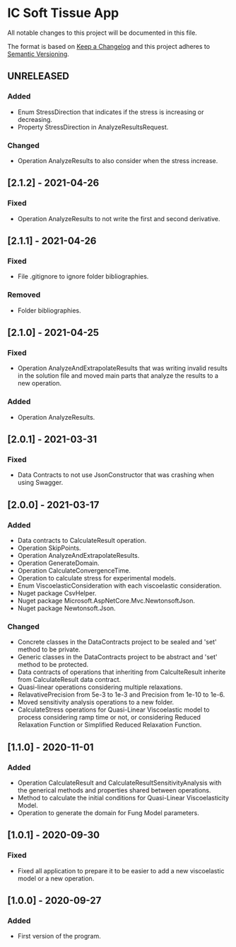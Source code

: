 # IC Soft Tissue App
All notable changes to this project will be documented in this file.

The format is based on [Keep a Changelog](http://keepachangelog.com/en/1.0.0/)
and this project adheres to [Semantic Versioning](http://semver.org/spec/v2.0.0.html).

## UNRELEASED
### Added
- Enum StressDirection that indicates if the stress is increasing or decreasing.
- Property StressDirection in AnalyzeResultsRequest.
### Changed
- Operation AnalyzeResults to also consider when the stress increase.

## [2.1.2] - 2021-04-26
### Fixed
- Operation AnalyzeResults to not write the first and second derivative.

## [2.1.1] - 2021-04-26
### Fixed
- File .gitignore to ignore folder bibliographies.
### Removed
- Folder bibliographies.

## [2.1.0] - 2021-04-25
### Fixed
- Operation AnalyzeAndExtrapolateResults that was writing invalid results in the solution file and moved main parts that analyze the results to a new operation.
### Added
- Operation AnalyzeResults.

## [2.0.1] - 2021-03-31
### Fixed
- Data Contracts to not use JsonConstructor that was crashing when using Swagger.

## [2.0.0] - 2021-03-17
### Added
- Data contracts to CalculateResult operation.
- Operation SkipPoints.
- Operation AnalyzeAndExtrapolateResults.
- Operation GenerateDomain.
- Operation CalculateConvergenceTime.
- Operation to calculate stress for experimental models.
- Enum ViscoelasticConsideration with each viscoelastic consideration.
- Nuget package CsvHelper.
- Nuget package Microsoft.AspNetCore.Mvc.NewtonsoftJson.
- Nuget package Newtonsoft.Json.
### Changed
- Concrete classes in the DataContracts project to be sealed and 'set' method to be private.
- Generic classes in the DataContracts project to be abstract and 'set' method to be protected.
- Data contracts of operations that inheriting from CalculteResult inherite from CalculateResult data contract.
- Quasi-linear operations considering multiple relaxations.
- RelavativePrecision from 5e-3 to 1e-3 and Precision from 1e-10 to 1e-6.
- Moved sensitivity analysis operations to a new folder.
- CalculateStress operations for Quasi-Linear Viscoelastic model to process considering ramp time or not, or considering Reduced Relaxation Function or Simplified Reduced Relaxation Function.

## [1.1.0] - 2020-11-01
### Added
- Operation CalculateResult and CalculateResultSensitivityAnalysis with the generical methods and properties shared between operations.
- Method to calculate the initial conditions for Quasi-Linear Viscoelasticity Model.
- Operation to generate the domain for Fung Model parameters.

## [1.0.1] - 2020-09-30
### Fixed
- Fixed all application to prepare it to be easier to add a new viscoelastic model or a new operation.

## [1.0.0] - 2020-09-27
### Added
- First version of the program.